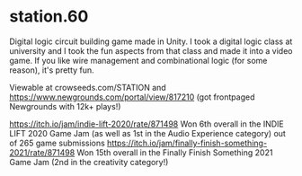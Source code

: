 # station.60
Digital logic circuit building game made in Unity.
I took a digital logic class at university and I took the fun aspects from that class and made it into a video game. If you like wire management and combinational logic (for some reason), it's pretty fun. 

Viewable at crowseeds.com/STATION and https://www.newgrounds.com/portal/view/817210 (got frontpaged Newgrounds with 12k+ plays!)

https://itch.io/jam/indie-lift-2020/rate/871498 Won 6th overall in the INDIE LIFT 2020 Game Jam (as well as 1st in the Audio Experience category) out of 265 game submissions
https://itch.io/jam/finally-finish-something-2021/rate/871498 Won 15th overall in the Finally Finish Something 2021 Game Jam (2nd in the creativity category!)

